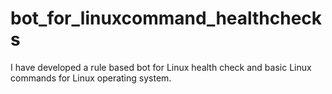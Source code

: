 # bot_for_linuxcommand_healthchecks
I have developed a rule based bot for Linux health check and basic Linux commands for Linux operating system.
